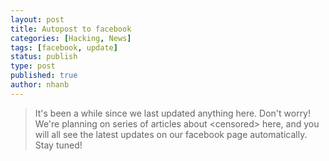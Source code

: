 ```yaml
---
layout: post
title: Autopost to facebook
categories: [Hacking, News]
tags: [facebook, update]
status: publish
type: post
published: true
author: nhanb
---
```


> It's been a while since we last updated anything here. Don't worry!
We're planning on series of articles about \<censored\> here, and you
will all see the latest updates on our facebook page automatically. Stay
tuned!
